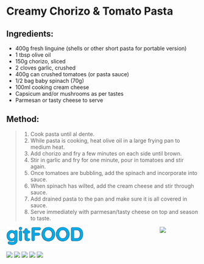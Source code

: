# Creamy Chorizo & Tomato Pasta

## Ingredients:

- 400g fresh linguine (shells or other short pasta for portable version)
- 1 tbsp olive oil
- 150g chorizo, sliced
- 2 cloves garlic, crushed
- 400g can crushed tomatoes (or pasta sauce)
- 1/2 bag baby spinach (70g)
- 100ml cooking cream cheese
- Capsicum and/or mushrooms as per tastes
- Parmesan or tasty cheese to serve

## Method:

> 1. Cook pasta until al dente.
> 2. While pasta is cooking, heat olive oil in a large frying pan to medium heat.
> 3. Add chorizo and fry a few minutes on each side until brown.
> 4. Stir in garlic and fry for one minute, pour in tomatoes and stir again.
> 5. Once tomatoes are bubbling, add the spinach and incorporate into sauce.
> 6. When spinach has wilted, add the cream cheese and stir through sauce.
> 7. Add drained pasta to the pan and make sure it is all covered in sauce.
> 8. Serve immediately with parmesan/tasty cheese on top and season to taste.



<img src="../images/logo_sm.png" width="40%" />

<img src="https://profile-counter.glitch.me/gitfood_creamychorizo&tomatopasta/count.svg" width="20%" align="right" />

<img src="https://img.shields.io/badge/tag-stovetop-blue.svg" /> <img src="https://img.shields.io/badge/tag-boiled-blue.svg" /> <img src="https://img.shields.io/badge/tag-dinner-blue.svg" /> <img src="https://img.shields.io/badge/tag-pasta-blue.svg" /> <img src="https://img.shields.io/badge/tag-italian-blue.svg" /> 